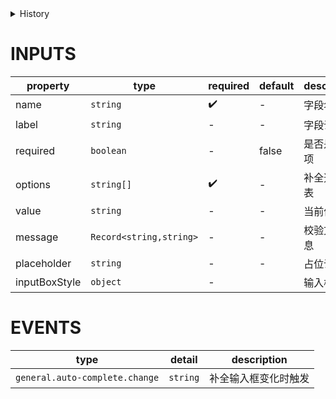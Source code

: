 [//]: # "atom-bricks/form-input/general-auto-complete.ts"

<details>
<summary>History</summary>

| Version | Change                                 |
| ------- | -------------------------------------- |
| 1.36.0  | 新增构件 `forms.general-auto-complete` |

</details>

# INPUTS

| property      | type                    | required | default | description  |
| ------------- | ----------------------- | -------- | ------- | ------------ |
| name          | `string`                | ✔️       | -       | 字段名       |
| label         | `string`                | -        | -       | 字段说明     |
| required      | `boolean`               | -        | false   | 是否是必填项 |
| options       | `string[]`              | ✔️       | -       | 补全选项列表 |
| value         | `string`                | -        | -       | 当前值       |
| message       | `Record<string,string>` | -        | -       | 校验文本信息 |
| placeholder   | `string`                | -        | -       | 占位说明     |
| inputBoxStyle | `object`                | -        |         | 输入框样式   |

# EVENTS

| type                           | detail   | description          |
| ------------------------------ | -------- | -------------------- |
| `general.auto-complete.change` | `string` | 补全输入框变化时触发 |

<!-- uncomment this block when applicable.
# METHODS

| name | params | description |
| ---- | ------ | ----------- |
| -    | -      | -           |
-->
